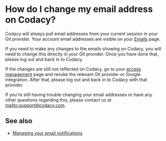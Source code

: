 # How do I change my email address on Codacy?

Codacy will always pull email addresses from your current session in your Git provider. Your account email addresses are visible on your [Emails](https://app.codacy.com/account/notifications) page.

If you need to make any changes to the emails showing on Codacy, you will need to change this directly in your Git provider. Once you have done that, please log out and back in to Codacy.

If the changes are still not reflected on Codacy, go to your [access management](https://app.codacy.com/account/access-management) page and revoke the relevant Git provider or Google integration. After that, please log out and back in to Codacy with that provider.

If you're still having trouble changing your email addresses or have any other questions regarding this, please contact us at <mailto:support@codacy.com>.

## See also

-   [Managing your email notifications](../../account/emails.md)
